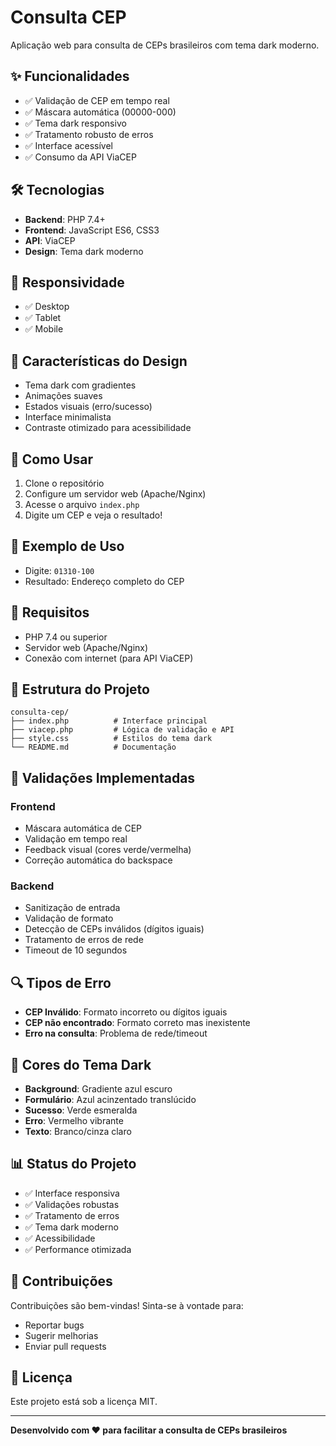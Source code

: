 # Consulta CEP

Aplicação web para consulta de CEPs brasileiros com tema dark moderno.

## ✨ Funcionalidades

- ✅ Validação de CEP em tempo real
- ✅ Máscara automática (00000-000)
- ✅ Tema dark responsivo
- ✅ Tratamento robusto de erros
- ✅ Interface acessível
- ✅ Consumo da API ViaCEP

## 🛠️ Tecnologias

- **Backend**: PHP 7.4+
- **Frontend**: JavaScript ES6, CSS3
- **API**: ViaCEP
- **Design**: Tema dark moderno

## 📱 Responsividade

- ✅ Desktop
- ✅ Tablet
- ✅ Mobile

## 🎨 Características do Design

- Tema dark com gradientes
- Animações suaves
- Estados visuais (erro/sucesso)
- Interface minimalista
- Contraste otimizado para acessibilidade

## 🚀 Como Usar

1. Clone o repositório
2. Configure um servidor web (Apache/Nginx)
3. Acesse o arquivo `index.php`
4. Digite um CEP e veja o resultado!

## 📝 Exemplo de Uso

- Digite: `01310-100`
- Resultado: Endereço completo do CEP

## 🔧 Requisitos

- PHP 7.4 ou superior
- Servidor web (Apache/Nginx)
- Conexão com internet (para API ViaCEP)

## 📁 Estrutura do Projeto

```
consulta-cep/
├── index.php          # Interface principal
├── viacep.php         # Lógica de validação e API
├── style.css          # Estilos do tema dark
└── README.md          # Documentação
```

## 🎯 Validações Implementadas

### Frontend
- Máscara automática de CEP
- Validação em tempo real
- Feedback visual (cores verde/vermelha)
- Correção automática do backspace

### Backend
- Sanitização de entrada
- Validação de formato
- Detecção de CEPs inválidos (dígitos iguais)
- Tratamento de erros de rede
- Timeout de 10 segundos

## 🔍 Tipos de Erro

- **CEP Inválido**: Formato incorreto ou dígitos iguais
- **CEP não encontrado**: Formato correto mas inexistente
- **Erro na consulta**: Problema de rede/timeout

## 🎨 Cores do Tema Dark

- **Background**: Gradiente azul escuro
- **Formulário**: Azul acinzentado translúcido
- **Sucesso**: Verde esmeralda
- **Erro**: Vermelho vibrante
- **Texto**: Branco/cinza claro

## 📊 Status do Projeto

- ✅ Interface responsiva
- ✅ Validações robustas
- ✅ Tratamento de erros
- ✅ Tema dark moderno
- ✅ Acessibilidade
- ✅ Performance otimizada

## 🤝 Contribuições

Contribuições são bem-vindas! Sinta-se à vontade para:

- Reportar bugs
- Sugerir melhorias
- Enviar pull requests

## 📄 Licença

Este projeto está sob a licença MIT.

---

**Desenvolvido com ❤️ para facilitar a consulta de CEPs brasileiros**
